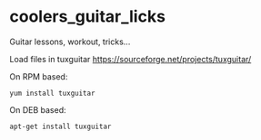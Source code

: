 # coolers_guitar_licks
Guitar lessons, workout, tricks...

Load files in tuxguitar 
https://sourceforge.net/projects/tuxguitar/

On RPM based:
```
yum install tuxguitar
```


On DEB based:
```
apt-get install tuxguitar
```
